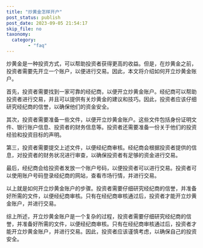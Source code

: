 ```yaml
---
title: "炒黄金怎样开户"
post_status: publish
post_date: 2023-09-05 21:54:17
skip_file: no
taxonomy:
  category:
        - "faq"
---
```


炒黄金是一种投资方式，可以帮助投资者获得更高的收益。但是，在炒黄金之前，投资者需要先开立一个账户，以便进行交易。因此，本文将介绍如何开立炒黄金账户。

首先，投资者需要找到一家可靠的经纪商，以便开立炒黄金账户。经纪商可以帮助投资者进行交易，并且可以提供有关炒黄金的建议和技巧。因此，投资者应该仔细研究经纪商的信誉，以确保他们的资金安全。

其次，投资者需要准备一些文件，以便开立炒黄金账户。这些文件包括身份证明文件、银行账户信息、投资者的财务信息等。投资者还需要准备一份关于他们的投资经验和投资目标的声明。

第三，投资者需要提交上述文件，以便经纪商审核。经纪商会根据投资者提供的信息，对投资者的财务状况进行审查，以确保投资者有足够的资金进行交易。

最后，经纪商会给投资者发放一个账户号码，以便投资者可以进行交易。投资者可以使用账户号码登录经纪商的网站，查看市场行情，并进行交易。

以上就是如何开立炒黄金账户的步骤。投资者需要仔细研究经纪商的信誉，并准备好所需的文件，以便经纪商审核。只有在经纪商审核通过后，投资者才能开立炒黄金账户，并进行交易。

综上所述，开立炒黄金账户是一个复杂的过程，投资者需要仔细研究经纪商的信誉，并准备好所需的文件，以便经纪商审核。只有在经纪商审核通过后，投资者才能开立炒黄金账户，并进行交易。因此，投资者应该谨慎考虑，以确保自己的投资安全。

